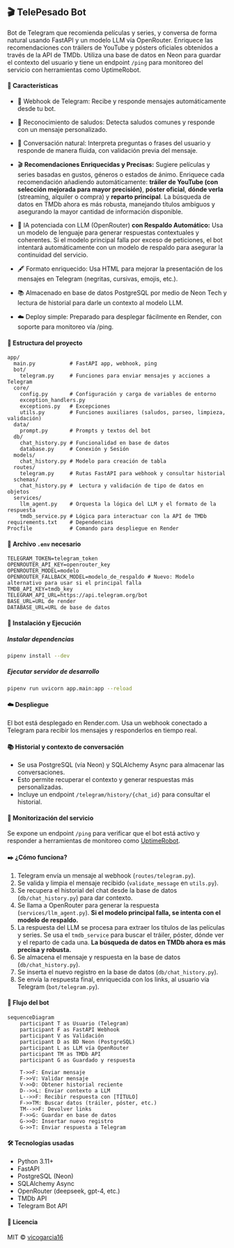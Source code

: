 ## 🎬 TelePesado Bot
Bot de Telegram que recomienda películas y series, y conversa de forma natural usando FastAPI y un modelo LLM vía OpenRouter. Enriquece las recomendaciones con tráilers de YouTube y pósters oficiales obtenidos a través de la API de TMDb. Utiliza una base de datos en Neon para guardar el contexto del usuario y tiene un endpoint `/ping` para monitoreo del servicio con herramientas como UptimeRobot.

#### 🚀 Características
* 📩 Webhook de Telegram: Recibe y responde mensajes automáticamente desde tu bot.

* 👋 Reconocimiento de saludos: Detecta saludos comunes y responde con un mensaje personalizado.

* 🤖 Conversación natural: Interpreta preguntas o frases del usuario y responde de manera fluida, con validación previa del mensaje.

* 🎬 **Recomendaciones Enriquecidas y Precisas:** Sugiere películas y series basadas en gustos, géneros o estados de ánimo. Enriquece cada recomendación añadiendo automáticamente: **tráiler de YouTube (con selección mejorada para mayor precisión)**, **póster oficial**, **dónde verla** (streaming, alquiler o compra) y **reparto principal**. La búsqueda de datos en TMDb ahora es más robusta, manejando títulos ambiguos y asegurando la mayor cantidad de información disponible.

* 🧠 IA potenciada con LLM (OpenRouter) **con Respaldo Automático:** Usa un modelo de lenguaje para generar respuestas contextuales y coherentes. Si el modelo principal falla por exceso de peticiones, el bot intentará automáticamente con un modelo de respaldo para asegurar la continuidad del servicio.

* 🖋️ Formato enriquecido: Usa HTML para mejorar la presentación de los mensajes en Telegram (negritas, cursivas, emojis, etc.).

* 📚 Almacenado en base de datos PostgreSQL por medio de Neon Tech y lectura de historial para darle un contexto al modelo LLM.

* ☁️ Deploy simple: Preparado para desplegar fácilmente en Render, con soporte para monitoreo vía /ping.

#### 📁 Estructura del proyecto

```
app/
  main.py           # FastAPI app, webhook, ping
  bot/
    telegram.py     # Funciones para enviar mensajes y acciones a Telegram
  core/
    config.py       # Configuración y carga de variables de entorno
    exception_handlers.py
    exceptions.py   # Excepciones
    utils.py        # Funciones auxiliares (saludos, parseo, limpieza, validación)
  data/
    prompt.py       # Prompts y textos del bot
  db/
    chat_history.py # Funcionalidad en base de datos
    database.py     # Conexión y Sesión
  models/
    chat_history.py # Modelo para creación de tabla
  routes/
    telegram.py     # Rutas FastAPI para webhook y consultar historial
  schemas/
    chat_history.py #  Lectura y validación de tipo de datos en objetos
  services/
    llm_agent.py    # Orquesta la lógica del LLM y el formato de la respuesta
    tmdb_service.py # Lógica para interactuar con la API de TMDb
requirements.txt    # Dependencias
Procfile            # Comando para despliegue en Render
```

#### 🔐 Archivo `.env` necesario

```env
TELEGRAM_TOKEN=telegram_token
OPENROUTER_API_KEY=openrouter_key
OPENROUTER_MODEL=modelo
OPENROUTER_FALLBACK_MODEL=modelo_de_respaldo # Nuevo: Modelo alternativo para usar si el principal falla
TMDB_API_KEY=tmdb_key
TELEGRAM_API_URL=https://api.telegram.org/bot
BASE_URL=URL de render
DATABASE_URL=URL de base de datos
```

#### 🧪 Instalación y Ejecución

##### Instalar dependencias

```bash
pipenv install --dev
```

##### Ejecutar servidor de desarrollo

```bash
pipenv run uvicorn app.main:app --reload
```

#### ☁️ Despliegue
El bot está desplegado en Render.com. Usa un webhook conectado a Telegram para recibir los mensajes y responderlos en tiempo real.

#### 📚 Historial y contexto de conversación
- Se usa PostgreSQL (vía Neon) y SQLAlchemy Async para almacenar las conversaciones.
- Esto permite recuperar el contexto y generar respuestas más personalizadas.
- Incluye un endpoint `/telegram/history/{chat_id}` para consultar el historial.

#### 📡 Monitorización del servicio

Se expone un endpoint `/ping` para verificar que el bot está activo y responder a herramientas de monitoreo como [UptimeRobot](https://uptimerobot.com/?rid=62d4f0a7928e50).

#### ✒️ ¿Cómo funciona?

1. Telegram envía un mensaje al webhook (`routes/telegram.py`).
2. Se valida y limpia el mensaje recibido (`validate_message` en `utils.py`).
3. Se recupera el historial del chat desde la base de datos (`db/chat_history.py`) para dar contexto.
4. Se llama a OpenRouter para generar la respuesta (`services/llm_agent.py`). **Si el modelo principal falla, se intenta con el modelo de respaldo.**
5. La respuesta del LLM se procesa para extraer los títulos de las películas y series. Se usa el `tmdb_service` para buscar el tráiler, póster, dónde ver y el reparto de cada una. **La búsqueda de datos en TMDb ahora es más precisa y robusta.**
6. Se almacena el mensaje y respuesta en la base de datos (`db/chat_history.py`).
7. Se inserta el nuevo registro en la base de datos (`db/chat_history.py`).
8. Se envía la respuesta final, enriquecida con los links, al usuario vía Telegram (`bot/telegram.py`).

#### 🧠 Flujo del bot
```mermaid
sequenceDiagram
    participant T as Usuario (Telegram)
    participant F as FastAPI Webhook
    participant V as Validación
    participant D as BD Neon (PostgreSQL)
    participant L as LLM vía OpenRouter
    participant TM as TMDb API
    participant G as Guardado y respuesta

    T->>F: Enviar mensaje
    F->>V: Validar mensaje
    V->>D: Obtener historial reciente
    D-->>L: Enviar contexto a LLM
    L-->>F: Recibir respuesta con [TÍTULO]
    F->>TM: Buscar datos (tráiler, póster, etc.)
    TM-->>F: Devolver links
    F->>G: Guardar en base de datos
    G->>D: Insertar nuevo registro
    G->>T: Enviar respuesta a Telegram
```
#### 🛠️ Tecnologías usadas
* Python 3.11+
* FastAPI
* PostgreSQL (Neon)
* SQLAlchemy Async
* OpenRouter (deepseek, gpt-4, etc.)
* TMDb API
* Telegram Bot API

#### 📜 Licencia
MIT © [vicogarcia16](https://github.com/vicogarcia16)